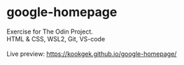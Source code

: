 # google-homepage
Exercise for The Odin Project.<br>
HTML & CSS, WSL2, Git, VS-code<br>
<br>
Live preview: https://kookgek.github.io/google-homepage/
